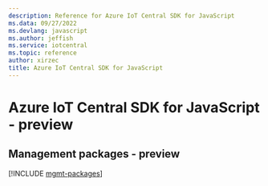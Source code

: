 ```yaml
---
description: Reference for Azure IoT Central SDK for JavaScript
ms.data: 09/27/2022
ms.devlang: javascript
ms.author: jeffish
ms.service: iotcentral
ms.topic: reference
author: xirzec
title: Azure IoT Central SDK for JavaScript
---
```

# Azure IoT Central SDK for JavaScript - preview

## Management packages - preview
[!INCLUDE [mgmt-packages](iot-central-mgmt-index.md)]